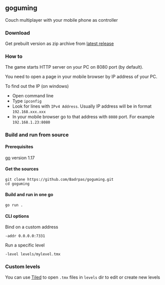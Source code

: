 ## goguming
Couch multiplayer with your mobile phone as controller

### Download
Get prebuilt version as zip archive from [latest release](https://github.com/Badrpas/goguming/releases/latest)

### How to
The game starts HTTP server on your PC on 8080 port (by default).

You need to open a page in your mobile browser by IP address of your PC.

To find out the IP (on windows)

- Open command line
- Type `ipconfig`
- Look for lines with `IPv4 Address`. Usually IP address will be in format `192.168.xxx.xxx`
- In your mobile browser go to that address with `8080` port. For example `192.168.1.23:8080`

### Build and run from source
#### Prerequisites
[go](https://go.dev/dl/) version 1.17

#### Get the sources
```shell
git clone https://github.com/Badrpas/goguming.git
cd goguming
```

#### Build and run in one go
```shell
go run .
```

#### CLI options
Bind on a custom address

```shell
-addr 0.0.0.0:7331
```

Run a specific level
```shell
-level levels/mylevel.tmx
```

### Custom levels
You can use [Tiled](https://www.mapeditor.org/) to open `.tmx` files in `levels` dir to edit or create new levels

